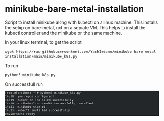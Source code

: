 # minikube-bare-metal-installation

Script to install minikube along with kubectl on a linux machine. This installs the setup on bare-metal, not on a seprate VM.
This helps to install the kubectl controller and the minikube on the same machine.

In your linux terminal, to get the script
```
wget https://raw.githubusercontent.com/YashIndane/minikube-bare-metal-installation/main/minikube_k8s.py
```

To run

```
python3 minikube_k8s.py
```

On successfull run

![](images/v1.png)





